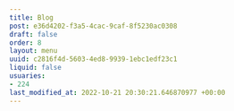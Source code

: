```yaml
---
title: Blog
post: e36d4202-f3a5-4cac-9caf-8f5230ac0308
draft: false
order: 8
layout: menu
uuid: c2816f4d-5603-4ed8-9939-1ebc1edf23c1
liquid: false
usuaries:
- 224
last_modified_at: 2022-10-21 20:30:21.646870977 +00:00
---
```


